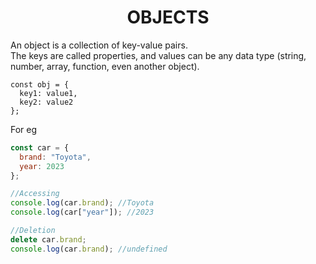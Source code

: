 # <center> OBJECTS
An object is a collection of key-value pairs.  
The keys are called properties, and values can be any data type (string, number, array, function, even another object).

```JS
const obj = {
  key1: value1,
  key2: value2
};
```
For eg
```js
const car = {
  brand: "Toyota",
  year: 2023
};

//Accessing
console.log(car.brand); //Toyota
console.log(car["year"]); //2023

//Deletion
delete car.brand;
console.log(car.brand); //undefined
```